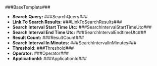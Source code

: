 ﻿###BaseTemplate###

- **Search Query:** ###SearchQuery###
- **Link To Search Results:** ###LinkToSearchResults###
- **Search Interval Start Time Utc:** ###SearchIntervalStartTimeUtc###
- **Search Interval End Time Utc:** ###SearchIntervalEndtimeUtc###
- **Result Count:** ###ResultCount###
- **Search Interval In Minutes:** ###SearchIntervalInMinutes###
- **Threshold:** ###Threshold###
- **Operator:** ###Operator###
- **ApplicationId:** ###ApplicationId###
